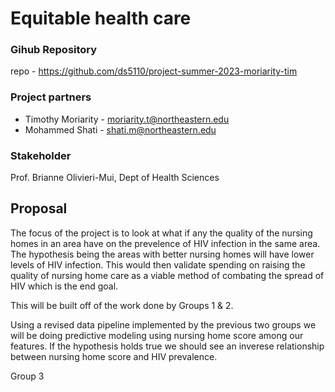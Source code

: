 # Equitable health care

### Gihub Repository

repo - https://github.com/ds5110/project-summer-2023-moriarity-tim

### Project partners

* Timothy Moriarity - moriarity.t@northeastern.edu
* Mohammed Shati - shati.m@northeastern.edu

### Stakeholder

Prof. Brianne Olivieri-Mui, Dept of Health Sciences

## Proposal

The focus of the project is to look at what if any the quality of the nursing homes in an area have on the prevelence of HIV infection in the same area. The hypothesis being the areas with better nursing homes will have lower levels of HIV infection. This would then validate spending on raising the quality of nursing home care as a viable method of combating the spread of HIV which is the end goal.

This will be built off of the work done by Groups 1 & 2.

Using a revised data pipeline implemented by the previous two groups we will be doing predictive modeling using nursing home score among our features. If the hypothesis holds true we should see an inverese relationship between nursing home score and HIV prevalence.


Group 3